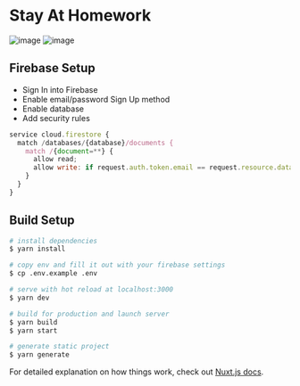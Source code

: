 # Stay At Homework

![image](https://user-images.githubusercontent.com/12644599/79076259-fc02d880-7cf8-11ea-9406-ebd92095b3fa.png)
![image](https://user-images.githubusercontent.com/12644599/79076272-19d03d80-7cf9-11ea-9f29-cbb02769b447.png)

## Firebase Setup
- Sign In into Firebase
- Enable email/password Sign Up method
- Enable database
- Add security rules

```js
service cloud.firestore {
  match /databases/{database}/documents {
    match /{document=**} {
      allow read;
      allow write: if request.auth.token.email == request.resource.data.classroom + '@stayathomework.app';
    }
  }
}
```

## Build Setup

```bash
# install dependencies
$ yarn install

# copy env and fill it out with your firebase settings
$ cp .env.example .env

# serve with hot reload at localhost:3000
$ yarn dev

# build for production and launch server
$ yarn build
$ yarn start

# generate static project
$ yarn generate
```

For detailed explanation on how things work, check out [Nuxt.js docs](https://nuxtjs.org).

